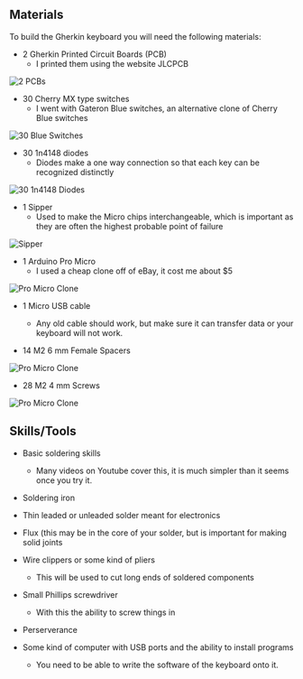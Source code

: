 ## Materials ##

To build the Gherkin keyboard you will need the following materials:

- 2 Gherkin Printed Circuit Boards (PCB)
  - I printed them using the website JLCPCB

![2 PCBs](images/Photos/00-PCB.jpg) 

- 30 Cherry MX type switches
  - I went with Gateron Blue switches, an alternative clone of Cherry Blue switches

![30 Blue Switches](images/Photos/01-Switches.jpg) 

- 30 1n4148 diodes
  - Diodes make a one way connection so that each key can be recognized distinctly

![30 1n4148 Diodes](images/Photos/02-Diodes.jpg) 

- 1 Sipper
  - Used to make the Micro chips interchangeable, which is important as they are often the highest probable point of failure

![Sipper](images/Photos/03-Sipper.jpg) 

- 1 Arduino Pro Micro
  - I used a cheap clone off of eBay, it cost me about $5

![Pro Micro Clone](images/Photos/04-ProMicro.jpg) 

- 1 Micro USB cable
  - Any old cable should work, but make sure it can transfer data or your keyboard will not work.

- 14 M2 6 mm Female Spacers

![Pro Micro Clone](images/Photos/30-Stands.jpg) 

- 28 M2 4 mm Screws

![Pro Micro Clone](images/Photos/31-Screws.jpg) 

## Skills/Tools ##

- Basic soldering skills
  - Many videos on Youtube cover this, it is much simpler than it seems once you try it.

- Soldering iron
- Thin leaded or unleaded solder meant for electronics
- Flux (this may be in the core of your solder, but is important for making solid joints

- Wire clippers or some kind of pliers
  - This will be used to cut long ends of soldered components

- Small Phillips screwdriver
  - With this the ability to screw things in

- Perserverance

- Some kind of computer with USB ports and the ability to install programs
  - You need to be able to write the software of the keyboard onto it.
